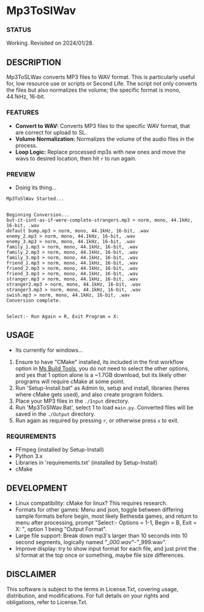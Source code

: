 # Mp3ToSlWav

### STATUS
Working. Revisited on 2024/01/28.

## DESCRIPTION
Mp3ToSLWav converts MP3 files to WAV format. This is particularly useful for, low resource use or scripts or Second Life. The script not only converts the files but also normalizes the volume; the specific format is mono, 44.1kHz, 16-bit.

### FEATURES
- **Convert to WAV:** Converts MP3 files to the specific WAV format, that are correct for upload to SL.
- **Volume Normalization:** Normalizes the volume of the audio files in the process.
- **Loop Logic:** Replace processed mp3s with new ones and move the wavs to desired location, then hit `r` to run again.
   
### PREVIEW
- Doing its thing...
```
Mp3ToSlWav Started...


Beginning Conversion...
but-it-isnt-as-if-were-complete-strangers.mp3 > norm, mono, 44.1kHz, 16-bit, .wav
default bump.mp3 > norm, mono, 44.1kHz, 16-bit, .wav
enemy_2.mp3 > norm, mono, 44.1kHz, 16-bit, .wav
enemy_3.mp3 > norm, mono, 44.1kHz, 16-bit, .wav
family_1.mp3 > norm, mono, 44.1kHz, 16-bit, .wav
family_2.mp3 > norm, mono, 44.1kHz, 16-bit, .wav
family_3.mp3 > norm, mono, 44.1kHz, 16-bit, .wav
friend_1.mp3 > norm, mono, 44.1kHz, 16-bit, .wav
friend_2.mp3 > norm, mono, 44.1kHz, 16-bit, .wav
friend_3.mp3 > norm, mono, 44.1kHz, 16-bit, .wav
stranger.mp3 > norm, mono, 44.1kHz, 16-bit, .wav
stranger2.mp3 > norm, mono, 44.1kHz, 16-bit, .wav
stranger3.mp3 > norm, mono, 44.1kHz, 16-bit, .wav
swish.mp3 > norm, mono, 44.1kHz, 16-bit, .wav
Conversion complete.


Select:- Run Again = R, Exit Program = X:
```

## USAGE
- Its currently for windows...
1. Ensure to have "CMake" installed, its included in the first workflow option in [Ms Build Tools](https://download.visualstudio.microsoft.com/download/pr/94f523ce-4fb4-4d35-83ec-e749572654de/0aae346343e0f03dfe88496cbf3c6fdc2a212f617fd2960daa72727acb97c861/vs_BuildTools.exe), you do not need to select the other options, and yes that 1 option alone is a ~1.7GB download, but its likely other programs will require cMake at some point.
2. Run 'Setup-Install.bat" as Admin to, setup and install, libraries (heres where cMake gets used), and also create program folders. 
3. Place your MP3 files in the `./Input` directory.
4. Run 'Mp3ToSlWav.Bat', select 1 to load `main.py`. Converted files will be saved in the `./Output` directory.
5.  Run again as required by pressing `r`, or otherwise press `x` to exit. 

### REQUIREMENTS
- FFmpeg (installed by Setup-Install)
- Python 3.x
- Libraries in 'requirements.txt' (installed by Setup-Install)
- cMake

## DEVELOPMENT
- Linux compatibility: cMake for linux? This requires research.
- Formats for other games: Menu and json, toggle between differing sample formats before begin, most likely Bethesda games, and return to menu after processing, prompt "Select:- Options = 1-1, Begin = B, Exit = X: ", option 1 being "Output Format".
- Large file support: Break down mp3's larger than 10 seconds into 10 second segments, logically named "*_000.wav"-"*_999.wav". 
- Improve display: try to show input format for each file, and just print the sl format at the top once or something, maybe file size differences.

## DISCLAIMER
This software is subject to the terms in License.Txt, covering usage, distribution, and modifications. For full details on your rights and obligations, refer to License.Txt.
